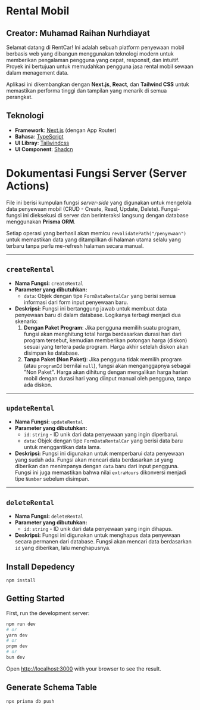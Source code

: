 # Rental Mobil

## Creator: Muhamad Raihan Nurhdiayat
Selamat datang di RentCar! Ini adalah sebuah platform penyewaan mobil berbasis web yang dibangun menggunakan teknologi modern untuk memberikan pengalaman pengguna yang cepat, responsif, dan intuitif. Proyek ini bertujuan untuk memudahkan pengguna jasa rental mobil sewaan dalam menagement data.

Aplikasi ini dikembangkan dengan **Next.js**, **React**, dan **Tailwind CSS** untuk memastikan performa tinggi dan tampilan yang menarik di semua perangkat.

## Teknologi
* **Framework**: [Next.js](https://nextjs.org/) (dengan App Router)
* **Bahasa**: [TypeScript](https://www.typescriptlang.org/)
* **UI Libray**: [Tailwindcss](https://www.typescriptlang.org/)
* **UI Component**: [Shadcn](https://www.typescriptlang.org/)

# Dokumentasi Fungsi Server (Server Actions)

File ini berisi kumpulan fungsi *server-side* yang digunakan untuk mengelola data penyewaan mobil (CRUD - Create, Read, Update, Delete). Fungsi-fungsi ini dieksekusi di server dan berinteraksi langsung dengan database menggunakan **Prisma ORM**.

Setiap operasi yang berhasil akan memicu `revalidatePath("/penyewaan")` untuk memastikan data yang ditampilkan di halaman utama selalu yang terbaru tanpa perlu me-refresh halaman secara manual.

---

## **`createRental`**

* **Nama Fungsi:** `createRental`
* **Parameter yang dibutuhkan:**
    * `data`: Objek dengan tipe `FormDataRentalCar` yang berisi semua informasi dari form input penyewaan baru.
* **Deskripsi:**
    Fungsi ini bertanggung jawab untuk membuat data penyewaan baru di dalam database. Logikanya terbagi menjadi dua skenario:
    1.  **Dengan Paket Program**: Jika pengguna memilih suatu program, fungsi akan menghitung total harga berdasarkan durasi hari dari program tersebut, kemudian memberikan potongan harga (diskon) sesuai yang tertera pada program. Harga akhir setelah diskon akan disimpan ke database.
    2.  **Tanpa Paket (Non Paket)**: Jika pengguna tidak memilih program (atau `programId` bernilai `null`), fungsi akan menganggapnya sebagai "Non Paket". Harga akan dihitung dengan mengalikan harga harian mobil dengan durasi hari yang diinput manual oleh pengguna, tanpa ada diskon.

---

## **`updateRental`**

* **Nama Fungsi:** `updateRental`
* **Parameter yang dibutuhkan:**
    * `id`: `string` - ID unik dari data penyewaan yang ingin diperbarui.
    * `data`: Objek dengan tipe `FormDataRentalCar` yang berisi data baru untuk menggantikan data lama.
* **Deskripsi:**
    Fungsi ini digunakan untuk memperbarui data penyewaan yang sudah ada. Fungsi akan mencari data berdasarkan `id` yang diberikan dan menimpanya dengan `data` baru dari input pengguna. Fungsi ini juga memastikan bahwa nilai `extraHours` dikonversi menjadi tipe `Number` sebelum disimpan.

---

## **`deleteRental`**

* **Nama Fungsi:** `deleteRental`
* **Parameter yang dibutuhkan:**
    * `id`: `string` - ID unik dari data penyewaan yang ingin dihapus.
* **Deskripsi:**
    Fungsi ini digunakan untuk menghapus data penyewaan secara permanen dari database. Fungsi akan mencari data berdasarkan `id` yang diberikan, lalu menghapusnya.

## Install Depedency
```
npm install
```

## Getting Started

First, run the development server:

```bash
npm run dev
# or
yarn dev
# or
pnpm dev
# or
bun dev
```
Open [http://localhost:3000](http://localhost:3000) with your browser to see the result.

## Generate Schema Table
```
npx prisma db push
```
